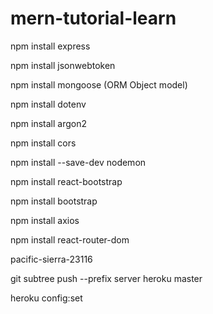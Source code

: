# mern-tutorial-learn

npm install express

npm install jsonwebtoken

npm install mongoose (ORM Object model)

npm install dotenv

npm install argon2

npm install cors

npm install --save-dev nodemon




npm install react-bootstrap

npm install bootstrap

npm install axios

npm install react-router-dom


pacific-sierra-23116


git subtree push --prefix server heroku master

heroku config:set

